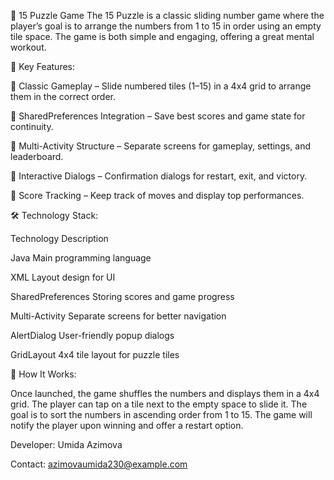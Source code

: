 🧩 15 Puzzle Game
The 15 Puzzle is a classic sliding number game where the player’s goal is to arrange the numbers from 1 to 15 in order using an empty tile space. The game is both simple and engaging, offering a great mental workout.






📌 Key Features:

  🔢 Classic Gameplay – Slide numbered tiles (1–15) in a 4x4 grid to arrange them in the correct order.

  💾 SharedPreferences Integration – Save best scores and game state for continuity.

  🔄 Multi-Activity Structure – Separate screens for gameplay, settings, and leaderboard.

  💬 Interactive Dialogs – Confirmation dialogs for restart, exit, and victory.

  🎯 Score Tracking – Keep track of moves and display top performances.


  


🛠 Technology Stack:


Technology	Description

Java	Main programming language

XML	Layout design for UI

SharedPreferences	Storing scores and game progress

Multi-Activity	Separate screens for better navigation

AlertDialog	User-friendly popup dialogs

GridLayout	4x4 tile layout for puzzle tiles

🚀 How It Works:

Once launched, the game shuffles the numbers and displays them in a 4x4 grid. The player can tap on a tile next to the empty space to slide it. The goal is to sort the numbers in ascending order from 1 to 15. The game will notify the player upon winning and offer a restart option.

Developer: Umida Azimova

Contact: azimovaumida230@example.com

